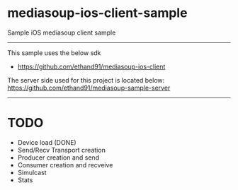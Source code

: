 # mediasoup-ios-client-sample
Sample iOS mediasoup client sample

---

This sample uses the below sdk
- https://github.com/ethand91/mediasoup-ios-client

The server side used for this project is located below: https://github.com/ethand91/mediasoup-sample-server

---

# TODO
- Device load (DONE)
- Send/Recv Transport creation
- Producer creation and send
- Consumer creation and recveive
- Simulcast
- Stats
